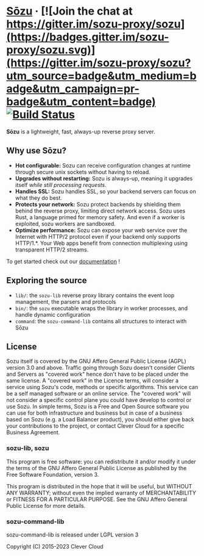 # [Sōzu](https://www.sozu.io/) &middot; [![Join the chat at https://gitter.im/sozu-proxy/sozu](https://badges.gitter.im/sozu-proxy/sozu.svg)](https://gitter.im/sozu-proxy/sozu?utm_source=badge&utm_medium=badge&utm_campaign=pr-badge&utm_content=badge) [![Build Status](https://travis-ci.org/sozu-proxy/sozu.svg?branch=master)](https://travis-ci.org/sozu-proxy/sozu)

**Sōzu** is a lightweight, fast, always-up reverse proxy server.

## Why use Sōzu?

- **Hot configurable:** Sozu can receive configuration changes at runtime through secure unix sockets without having to reload.
- **Upgrades without restarting:** Sozu is always-up, meaning it upgrades itself *while still processing requests*.
- **Handles SSL:** Sozu handles SSL, so your backend servers can focus on what they do best.
- **Protects your network:** Sozu protect backends by shielding them behind the reverse proxy, limiting direct network access. Sozu uses Rust, a language primed for memory safety. And even if a worker is exploited, sozu workers are sandboxed.
- **Optimize performance:** Sozu can expose your web service over the Internet with HTTP/2 protocol even if your backend only supports HTTP/1.*. Your Web apps benefit from connection multiplexing using transparent HTTP/2 streams. 

To get started check out our [documentation](./doc/README.md) !

## Exploring the source

- `lib/`: the `sozu-lib` reverse proxy library contains the event loop management, the parsers and protocols
- `bin/`: the `sozu` executable wraps the library in worker processes, and handle dynamic configuration
- `command`: the `sozu-command-lib` contains all structures to interact with Sōzu

## License

Sozu itself is covered by the GNU Affero General Public License (AGPL) version 3.0 and above. Traffic going through Sozu doesn't consider Clients and Servers as "covered work" hence don't have to be placed under the same license. A "covered work" in the Licence terms, will consider a service using Sozu's code, methods or specific algorithms. This service can be a self managed software or an online service. The "covered work" will not consider a specific control plane you could have develop to control or use Sozu. In simple terms, Sozu is a Free and Open Source software you can use for both infrastructure and business but in case of a business based on Sozu (e.g. a Load Balancer product), you should either give back your contributions to the project, or contact Clever Cloud for a specific Business Agreement.

### sozu-lib, sozu

This program is free software: you can redistribute it and/or modify it under
the terms of the GNU Affero General Public License as published by the Free
Software Foundation, version 3.

This program is distributed in the hope that it will be useful, but WITHOUT ANY WARRANTY;
without even the implied warranty of MERCHANTABILITY or FITNESS FOR A PARTICULAR PURPOSE.
See the GNU Affero General Public License for more details.

### sozu-command-lib

sozu-command-lib is released under LGPL version 3



Copyright (C) 2015-2023 Clever Cloud
